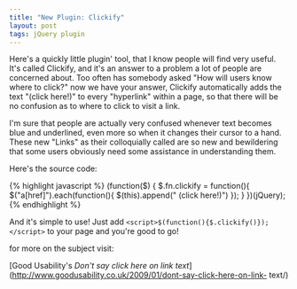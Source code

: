 ```yaml
---
title: "New Plugin: Clickify"
layout: post
tags: jQuery plugin
---
```


Here's a quickly little plugin' tool, that I know people will find very useful. It's called Clickify, and it's an answer to a problem a lot of people are concerned about.<!--more--> Too often has somebody asked "How will users know where to click?" now we have your answer, Clickify automatically adds the text "(click here!)" to every "hyperlink" within a page, so that there will be no confusion as to where to click to visit a link.

I'm sure that people are actually very confused whenever text becomes blue and
underlined, even more so when it changes their cursor to a hand. These new
"Links" as their colloquially called are so new and bewildering that some
users obviously need some assistance in understanding them.


Here's the source code:


{% highlight javascript %}
    (function($) {
    $.fn.clickify = function(){
     $("a[href]").each(function(){
      $(this).append(" (click here!)")
     });
    }
    })(jQuery);
{% endhighlight %}


And it's simple to use! Just add `<script>$(function(){$.clickify()});</script>`
to your page and you're good to go!


for more on the subject visit:

[Good Usability's _Don't say click here on link text_](http://www.goodusability.co.uk/2009/01/dont-say-click-here-on-link-
text/)
